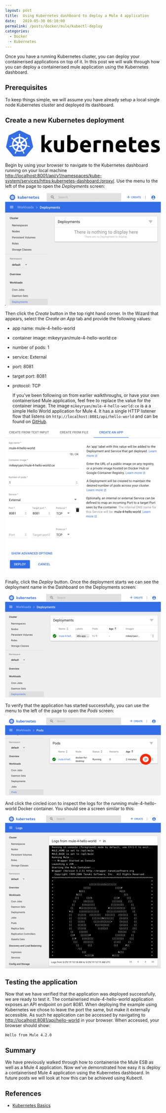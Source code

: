 ```yaml
---
layout: post
title:  Using Kubernetes dashboard to deploy a Mule 4 application
date:   2019-05-30 06:10:00
permalink: /posts/docker/mule/kubectl-deploy
categories:
  - Docker
  - Kubernetes
---
```

Once you have a running Kubernetes cluster, you can deploy your containerised applications on top of it. In this post we will walk through how you can deploy a containerised mule application using the Kubernetes dashboard.

## Prerequisites
To keep things simple, we will assume you have already setup a local single node Kubernetes cluster and deployed its dashboard.

## Create a new Kubernetes deployment

![Kubernetes logo](/assets/images/posts/kubernetes-logo.svg)

Begin by using your browser to navigate to the Kubernetes dashboard running on your local machine [http://localhost:8001/api/v1/namespaces/kube-system/services/https:kubernetes-dashboard:/proxy/](http://localhost:8001/api/v1/namespaces/kube-system/services/https:kubernetes-dashboard:/proxy/). Use the menu to the left of the page to open the _Deployments_ screen:

![Deployments screen](assets/images/posts/kubernetes-deployments.jpg)

Then click the _Create_ button in the top right hand corner. In the Wizard that appears, select the _Create an App_ tab and provide the following values:
* app name: mule-4-hello-world
* container image: mikeyryan/mule-4-hello-world:ce
* number of pods: 1
* service: External
* port: 8081
* target port: 8081
* protocol: TCP

	If you've been following on from earlier walkthroughs, or have your own containerised Mule application, feel free to replace the value for the container image. The image ```mikeyryan/mule-4-hello-world:ce``` is a a simple Hello World application  for Mule 4. It has a single HTTP listener flow that listens on ```http://localhost:8081/api/hello-world``` and can be found on [GitHub](https://github.com/Mike-Gough/mule-4-hello-world).

![Create an app](assets/images/posts/kubernetes-deployment-create-an-app.jpg)

Finally, click the _Deploy_ button. Once the deployment starts we can see the deployment name in the Dashboard on the Deployments screen:

![Deployments deployment screen with a mule app](assets/images/posts/kubernetes-deployments-with-mule-4-hello-world.jpg)

To verify that the application has started successfully, you can use the menu to the left of the page to open the _Pods_ screen:

![Kubernetes pods screen with a mule pod](assets/images/posts/kubernetes-pods.jpg)

And click the circled icon to inspect the logs for the running mule-4-hello-world Docker container. You should see a screen similar to this:

![Kubernetes pods screen with the logs for a mule pod](assets/images/posts/kubernetes-pods-log.jpg)

## Testing the application
Now that we have verified that the application was deployed successfully, we are ready to test it. The containerised mule-4-hello-world application exposes an API endpoint on port 8081. When deploying the example using Kubernetes we chose to leave the port the same, but make it externally accessible. As such he application can be accessed by navigating to [http://localhost:8081/api/hello-world](http://localhost:8081/api/hello-world) in your browser. When accessed, your browser should show:
```
Hello from Mule 4.2.0
```

## Summary
We have previously walked through how to containerise the Mule ESB as well as a Mule 4 application. Now we've demonstrated how easy it is deploy a containerised Mule 4 application using the Kubernetes dashboard. In future posts we will look at how this can be achieved using Kubectl.

## References
- [Kubernetes Basics][1]

[1]: https://kubernetes.io/docs/tutorials/kubernetes-basics/ "Kubernetes Basics"
